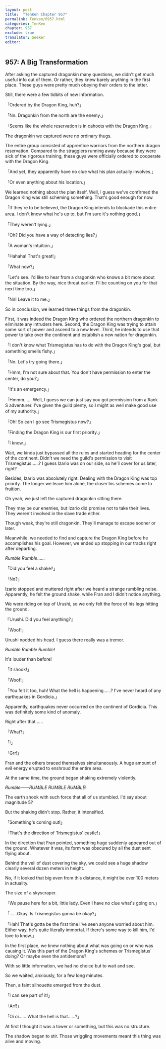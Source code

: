 ```yaml
---
layout: post
title:  "TenKen Chapter 957"
permalink: Tenken/0957.html
categories: TenKen
chapter: 957
exclude: true
translator: Seeker
editor: 
---
```

<h2>957: A Big Transformation</h2>

After asking the captured dragonkin many questions, we didn't get much useful info out of them. Or rather, they knew barely anything in the first place. These guys were pretty much obeying their orders to the letter.

Still, there were a few tidbits of new information.

「Ordered by the Dragon King, huh?」

「Nn. Dragonkin from the north are the enemy.」

「Seems like the whole reservation is in cahoots with the Dragon King.」

The dragonkin we captured were no ordinary thugs.

The entire group consisted of apprentice warriors from the northern dragon reservation. Compared to the stragglers running away because they were sick of the rigorous training, these guys were officially ordered to cooperate with the Dragon King.

「And yet, they apparently have no clue what his plan actually involves.」

「Or even anything about his location.」

We learned nothing about the plan itself. Well, I guess we've confirmed the Dragon King was still scheming something. That's good enough for now.

「If they're to be believed, the Dragon King intends to blockade this entire area. I don't know what he's up to, but I'm sure it's nothing good.」

「They weren't lying.」

「Oh? Did you have a way of detecting lies?」

「A woman's intuition.」

「Hahaha! That's great!」

「What now?」

「Let's see. I'd like to hear from a dragonkin who knows a bit more about the situation. By the way, nice threat earlier. I'll be counting on you for that next time too.」

「Nn! Leave it to me.」

So in conclusion, we learned three things from the dragonkin.

First, it was indeed the Dragon King who ordered the northern dragonkin to eliminate any intruders here. Second, the Dragon King was trying to attain some sort of power and ascend to a new level. Third, he intends to use that power to take over the continent and establish a new nation for dragonkin.

「I don't know what Trismegistus has to do with the Dragon King's goal, but something smells fishy.」

「Nn. Let's try going there.」

「Hmm, I'm not sure about that. You don't have permission to enter the center, do you?」

「It's an emergency.」

「Hmmm…… Well, I guess we can just say you got permission from a Rank S adventurer. I've given the guild plenty, so I might as well make good use of my authority.」

「Oh! So can I go see Trismegistus now?」

「Finding the Dragon King is our first priority.」

「I know.」

Wait, we kinda just bypassed all the rules and started heading for the center of the continent. Didn't we need the guild's permission to visit Trismegistus……? I guess Izario was on our side, so he'll cover for us later, right?

Besides, Izario was absolutely right. Dealing with the Dragon King was top priority. The longer we leave him alone, the closer his schemes come to fruition.

Oh yeah, we just left the captured dragonkin sitting there.

They may be our enemies, but Izario did promise not to take their lives. They weren't involved in the slave trade either.

Though weak, they're still dragonkin. They'll manage to escape sooner or later.

Meanwhile, we needed to find and capture the Dragon King before he accomplishes his goal. However, we ended up stopping in our tracks right after departing.

*Rumble* *Rumble*……

「Did you feel a shake?」

「Nn?」

Izario stopped and muttered right after we heard a strange rumbling noise. Apparently, he felt the ground shake, while Fran and I didn't notice anything.

We were riding on top of Urushi, so we only felt the force of his legs hitting the ground.

『Urushi. Did you feel anything?』

「Woof!」

Urushi nodded his head. I guess there really was a tremor.

*Rumble* *Rumble* *Rumble*!

It's louder than before!

「It shook!」

「Woof!」

「You felt it too, huh! What the hell is happening……? I've never heard of any earthquakes in Gordicia.」

Apparently, earthquakes never occurred on the continent of Gordicia. This was definitely some kind of anomaly.

Right after that……

「What?」

「!」

「Grr!」

Fran and the others braced themselves simultaneously. A huge amount of evil energy erupted to enshroud the entire area.

At the same time, the ground began shaking extremely violently.

*Rumble*――*RUMBLE* *RUMBLE* *RUMBLE*!

The earth shook with such force that all of us stumbled. I'd say about magnitude 5?

But the shaking didn't stop. Rather, it intensified.

「Something's coming out!」

「That's the direction of Trismegistus' castle!」

In the direction that Fran pointed, something huge suddenly appeared out of the ground. Whatever it was, its form was obscured by all the dust sent flying about.

Behind the veil of dust covering the sky, we could see a huge shadow clearly several dozen meters in height.

No, if it looked that big even from this distance, it might be over 100 meters in actuality.

The size of a skyscraper.

「We pause here for a bit, little lady. Even I have no clue what's going on.」

「……Okay. Is Trismegistus gonna be okay?」

「Hah! That's gotta be the first time I've seen anyone worried about him. Either way, he's quite literally immortal. If there's some way to kill him, I'd love to know.」

In the first place, we knew nothing about what was going on or who was causing it. Was this part of the Dragon King's schemes or Trismegistus' doing? Or maybe even the antidemons?

With so little information, we had no choice but to wait and see.

So we waited, anxiously, for a few long minutes.

Then, a faint silhouette emerged from the dust.

「I can see part of it!」

「Arf!」

「Oi oi…… What the hell is that……?」

At first I thought it was a tower or something, but this was no structure.

The shadow began to stir. Those wriggling movements meant this thing was alive and moving.





